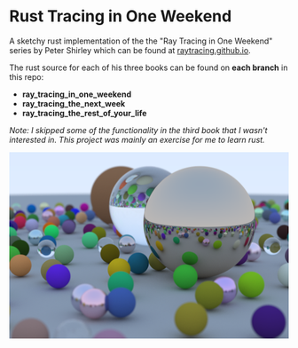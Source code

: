 # Rust Tracing in One Weekend

A sketchy rust implementation of the the "Ray Tracing in One Weekend" series by Peter Shirley which can be found at [raytracing.github.io](https://raytracing.github.io/).

The rust source for each of his three books can be found on **each branch** in this repo:

- **ray_tracing_in_one_weekend**
- **ray_tracing_the_next_week**
- **ray_tracing_the_rest_of_your_life**

_Note: I skipped some of the functionality in the third book that I wasn't interested in. This project was mainly an exercise for me to learn rust._

![Ray Tracing in One Weekend render!](ray_tracing_in_one_weekend.png)

